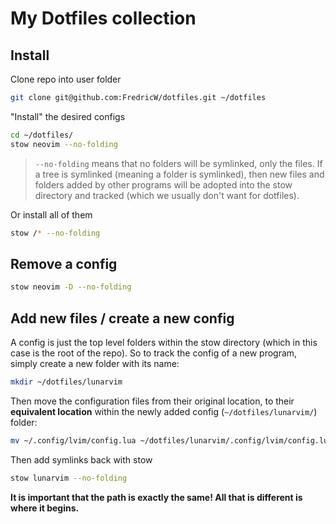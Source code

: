 # My Dotfiles collection

## Install

Clone repo into user folder

```sh
git clone git@github.com:FredricW/dotfiles.git ~/dotfiles
```

"Install" the desired configs

```sh
cd ~/dotfiles/
stow neovim --no-folding
```

> `--no-folding` means that no folders will be symlinked, only the files.
> If a tree is symlinked (meaning a folder is symlinked), then new files
> and folders added by other programs will be adopted into the stow directory
> and tracked (which we usually don't want for dotfiles).

Or install all of them

```sh
stow /* --no-folding
```

## Remove a config

```sh
stow neovim -D --no-folding
```

## Add new files / create a new config

A config is just the top level folders within the stow directory (which in this case
is the root of the repo). So to track the config of a new program, simply create
a new folder with its name:

```sh
mkdir ~/dotfiles/lunarvim
```

Then move the configuration files from their original location, to their **equivalent location**
within the newly added config (`~/dotfiles/lunarvim/`) folder:

```sh
mv ~/.config/lvim/config.lua ~/dotfiles/lunarvim/.config/lvim/config.lua
```

Then add symlinks back with stow

```sh
stow lunarvim --no-folding
```

**It is important that the path is exactly the same! All that is different is where it begins.**
